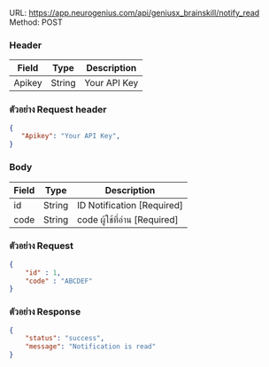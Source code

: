 URL: https://app.neurogenius.com/api/geniusx_brainskill/notify_read <br>
Method: POST <br>

### Header
| Field         | Type          | Description  |
| ------------- |---------------| -------------|
| Apikey        | String        | Your API Key |

### ตัวอย่าง Request header
```json
{
   "Apikey": "Your API Key",
}
```


### Body
| Field                 | Type          | Description             |
| -------------         |---------------| ------------------------|
| id                    | String        | ID Notification [Required] |
| code                  | String        | code ผู้ใช้ที่อ่าน [Required] |


### ตัวอย่าง Request
```json
{
    "id" : 1,
    "code" : "ABCDEF"
}
```

### ตัวอย่าง Response
```json
{
    "status": "success",
    "message": "Notification is read"
}
```


